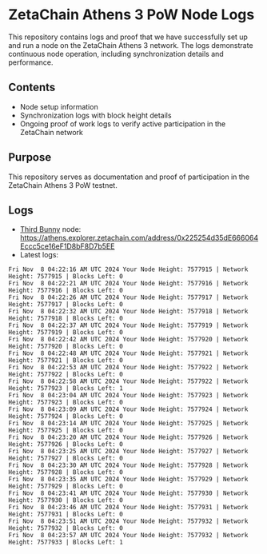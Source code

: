 # ZetaChain Athens 3 PoW Node Logs
This repository contains logs and proof that we have successfully set up and run a node on the ZetaChain Athens 3 network. The logs demonstrate continuous node operation, including synchronization details and performance.

## Contents
- Node setup information
- Synchronization logs with block height details
- Ongoing proof of work logs to verify active participation in the ZetaChain network

## Purpose
This repository serves as documentation and proof of participation in the ZetaChain Athens 3 PoW testnet.

## Logs

- [Third Bunny](https://thirdbunny.xyz/) node: https://athens.explorer.zetachain.com/address/0x225254d35dE666064Eccc5ce16eF1D8bF8D7b5EE
- Latest logs:
```
Fri Nov  8 04:22:16 AM UTC 2024 Your Node Height: 7577915 | Network Height: 7577915 | Blocks Left: 0
Fri Nov  8 04:22:21 AM UTC 2024 Your Node Height: 7577916 | Network Height: 7577916 | Blocks Left: 0
Fri Nov  8 04:22:26 AM UTC 2024 Your Node Height: 7577917 | Network Height: 7577917 | Blocks Left: 0
Fri Nov  8 04:22:32 AM UTC 2024 Your Node Height: 7577918 | Network Height: 7577918 | Blocks Left: 0
Fri Nov  8 04:22:37 AM UTC 2024 Your Node Height: 7577919 | Network Height: 7577919 | Blocks Left: 0
Fri Nov  8 04:22:42 AM UTC 2024 Your Node Height: 7577920 | Network Height: 7577920 | Blocks Left: 0
Fri Nov  8 04:22:48 AM UTC 2024 Your Node Height: 7577921 | Network Height: 7577921 | Blocks Left: 0
Fri Nov  8 04:22:53 AM UTC 2024 Your Node Height: 7577922 | Network Height: 7577922 | Blocks Left: 0
Fri Nov  8 04:22:58 AM UTC 2024 Your Node Height: 7577922 | Network Height: 7577923 | Blocks Left: 1
Fri Nov  8 04:23:04 AM UTC 2024 Your Node Height: 7577923 | Network Height: 7577923 | Blocks Left: 0
Fri Nov  8 04:23:09 AM UTC 2024 Your Node Height: 7577924 | Network Height: 7577924 | Blocks Left: 0
Fri Nov  8 04:23:14 AM UTC 2024 Your Node Height: 7577925 | Network Height: 7577925 | Blocks Left: 0
Fri Nov  8 04:23:20 AM UTC 2024 Your Node Height: 7577926 | Network Height: 7577926 | Blocks Left: 0
Fri Nov  8 04:23:25 AM UTC 2024 Your Node Height: 7577927 | Network Height: 7577927 | Blocks Left: 0
Fri Nov  8 04:23:30 AM UTC 2024 Your Node Height: 7577928 | Network Height: 7577928 | Blocks Left: 0
Fri Nov  8 04:23:35 AM UTC 2024 Your Node Height: 7577929 | Network Height: 7577929 | Blocks Left: 0
Fri Nov  8 04:23:41 AM UTC 2024 Your Node Height: 7577930 | Network Height: 7577930 | Blocks Left: 0
Fri Nov  8 04:23:46 AM UTC 2024 Your Node Height: 7577931 | Network Height: 7577931 | Blocks Left: 0
Fri Nov  8 04:23:51 AM UTC 2024 Your Node Height: 7577932 | Network Height: 7577932 | Blocks Left: 0
Fri Nov  8 04:23:57 AM UTC 2024 Your Node Height: 7577932 | Network Height: 7577933 | Blocks Left: 1
```
